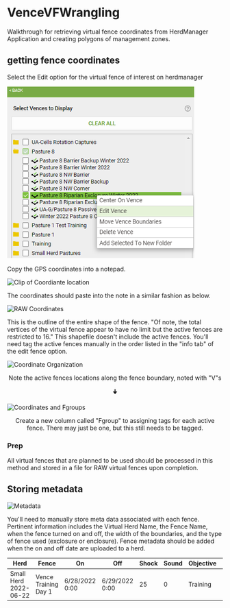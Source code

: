 # VenceVFWrangling
Walkthrough for retrieving virtual fence coordinates from HerdManager Application and creating polygons of management zones. 

## getting fence coordinates
Select the Edit option for the virtual fence of interest on herdmanager

![Herd Selection](Images/HerdManagerSelectHerdForVirtualFenceManagement.png)

Copy the GPS coordinates into a notepad. 

![Clip of Coordiante location](Images/Pasted%image%20221213113838.png)

The coordinates should paste into the note in a similar fashion as below. 

![RAW Coordinates](Images/Pasted%image%20221213103534.png)

This is the outline of the entire shape of the fence. "Of note, the total vertices of the virtual fence appear to have no limit but the active fences are restricted to 16." 
This shapefile doesn't include the active fences. You'll need tag the active fences manually in the order listed in the "info tab" of the edit fence option. 

![Coordinate Organization](Images/Pasted%image%20221213102210.png)
<p style="text-align:center">Note the active fences locations along the fence boundary, noted with "V"s </p>
<p style="text-align:center"> 🠋 </p>  

![Coordinates and Fgroups](Images/Pasted%image%20221213110947.png)
<p style="text-align:center">Create a new column called "Fgroup" to assigning tags for each active fence. There may just be one, but this still needs to be tagged.  </p>

### Prep
All virtual fences that are planned to be used should be processed in this method and stored in a file for RAW virtual fences upon completion. 

## Storing metadata

![Metadata](Images/Pasted%image%20221213102230.png)

You'll need to manually store meta data associated with each fence. Pertinent information includes the Virtual Herd Name, the Fence Name, when the fence turned on and off, the width of the boundaries, and the type of fence used (exclosure or enclosure). 
Fence metadata should be added when the on and off date are uploaded to a herd. 

| Herd | Fence | On  | Off | Shock | Sound | Objective | ExclType |
| ---- | ----- | --- | --- | ----- | ----- | --------- | -------- |
|Small Herd 2022-06-22|Vence Training Day 1|6/28/2022 0:00|6/29/2022 0:00|25|0|Training|In|


